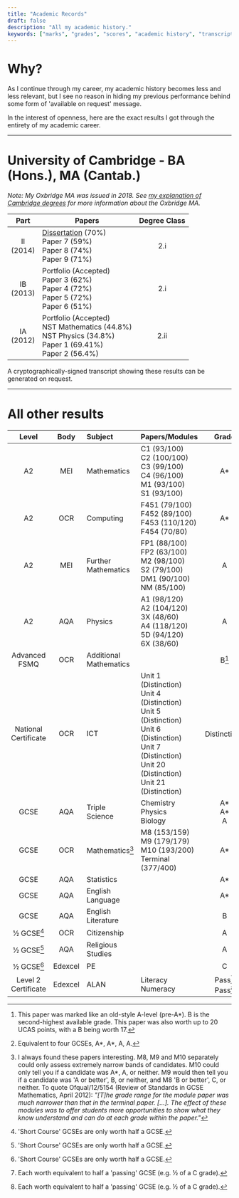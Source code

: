 ```yaml
---
title: "Academic Records"
draft: false
description: "All my academic history."
keywords: ["marks", "grades", "scores", "academic history", "transcript", "degree"]
---
```


# Why?

As I continue through my career, my academic history becomes less and less relevant, but I see no reason in hiding my previous performance behind some form of 'available on request' message.

In the interest of openness, here are the exact results I got through the entirety of my academic career.

---

# University of Cambridge - BA (Hons.), MA (Cantab.)

*Note: My Oxbridge MA was issued in 2018.  See [my explanation of Cambridge degrees](/cambridge-degrees/) for more information about the Oxbridge MA.*


|      Part      | Papers                                                                                                                | Degree Class |
| :------------: | --------------------------------------------------------------------------------------------------------------------- | :----------: |
| II<br />(2014) | [Dissertation](/gpm_dissertation.pdf) (70%)<br />Paper 7 (59%)<br />Paper 8 (74%)<br />Paper 9 (71%)                  |     2.i      |
| IB<br />(2013) | Portfolio (Accepted)<br />Paper 3 (62%)<br />Paper 4 (72%)<br />Paper 5 (72%)<br />Paper 6 (51%)                      |     2.i      |
| IA<br />(2012) | Portfolio (Accepted)<br />NST Mathematics (44.8%)<br />NST Physics (34.8%)<br />Paper 1 (69.41%)<br />Paper 2 (56.4%) |     2.ii     |

A cryptographically-signed transcript showing these results can be generated on request.

---

# All other results

<!--
For reference purposes, here are the full names of the examination papers:

MEI Mathematics:
C1: Introduction to Advanced Mathematics
C2: Concepts for Advanced Mathematics
C3: Methods for Advanced Mathematics
C4: Applications of Advanced Mathematics
M1: Mechanics 1
M2: Mechanics 2
S1: Statistics 1
S2: Statistics 2
FP1: Further Concepts for Advanced Mathematics
FP2: Further Methods for Advanced Mathematics
DM1: Decision Mathematics 1
NM: Numerical Methods

OCR Computing:
F451: Computer Fundamentals
F452: Programming Techniques and Logical Methods
F453: Advanced Computing Theory
F454: Computing Project

AQA Physics:
A1: Particles, Quantum Phenomena and Electricity
A2: Mechanics, Materials and Waves
3X: Investigative and Practical Skills
A4: Fields and Further Mechanics
5D: Turning Points in Physics
6X: Investigative and Practical Skills

OCR ICT:
1: ICT Skills
4: Design Multimedia Products
5: Desktop Publishing
6: Spreadsheets
7: Databases
20: Creating Animations
21: Creating Graphics
-->

|          Level           |  Body   | Subject                    | Papers/Modules                                                                                                                                                                           |         Grade          |
| :----------------------: | :-----: | :------------------------- | :--------------------------------------------------------------------------------------------------------------------------------------------------------------------------------------- | :--------------------: |
|            A2            |   MEI   | Mathematics                | C1 (93/100)<br />C2 (100/100)<br />C3 (99/100)<br />C4 (96/100)<br />M1 (93/100)<br />S1 (93/100)                                                                                        |           A*           |
|            A2            |   OCR   | Computing                  | F451 (79/100)<br />F452 (89/100)<br />F453 (110/120)<br />F454 (70/80)                                                                                                                   |           A*           |
|            A2            |   MEI   | Further<br />Mathematics   | FP1 (88/100)<br />FP2 (63/100)<br />M2 (98/100)<br />S2 (79/100)<br />DM1 (90/100)<br />NM (85/100)                                                                                      |           A            |
|            A2            |   AQA   | Physics                    | A1 (98/120)<br />A2 (104/120)<br />3X (48/60)<br />A4 (118/120)<br />5D (94/120)<br />6X (38/60)                                                                                         |           A            |
|    Advanced<br />FSMQ    |   OCR   | Additional<br/>Mathematics |                                                                                                                                                                                          |         B[^1]          |
| National<br/>Certificate |   OCR   | ICT                        | Unit 1 (Distinction)<br />Unit 4 (Distinction)<br />Unit 5 (Distinction)<br />Unit 6 (Distinction)<br />Unit 7 (Distinction)<br />Unit 20 (Distinction)<br />Unit 21 (Distinction)<br /> |    Distinction[^2]     |
|           GCSE           |   AQA   | Triple Science             | Chemistry<br />Physics<br />Biology                                                                                                                                                      |   A*<br />A*<br />A    |
|           GCSE           |   OCR   | Mathematics[^3]            | M8 (153/159)<br />M9 (179/179)<br />M10 (193/200)<br />Terminal (377/400)                                                                                                                |           A*           |
|           GCSE           |   AQA   | Statistics                 |                                                                                                                                                                                          |           A*           |
|           GCSE           |   AQA   | English<br />Language      |                                                                                                                                                                                          |           A*           |
|           GCSE           |   AQA   | English<br />Literature    |                                                                                                                                                                                          |           B            |
|     &half; GCSE[^4]      |   OCR   | Citizenship                |                                                                                                                                                                                          |           A            |
|     &half; GCSE[^4]      |   AQA   | Religious Studies          |                                                                                                                                                                                          |           A            |
|     &half; GCSE[^4]      | Edexcel | PE                         |                                                                                                                                                                                          |           C            |
| Level 2<br />Certificate | Edexcel | ALAN                       | Literacy<br />Numeracy                                                                                                                                                                   | Pass[^5]<br />Pass[^5] |

[^1]: This paper was marked like an old-style A-level (pre-A*).  B is the second-highest available grade.  This paper was also worth up to 20 UCAS points, with a B being worth 17.
[^2]: Equivalent to four GCSEs, A\*, A\*, A, A.
[^3]: I always found these papers interesting.  M8, M9 and M10 separately could only assess extremely narrow bands of candidates.  M10 could only tell you if a candidate was A*, A, or neither.  M9 would then tell you if a candidate was 'A or better', B, or neither, and M8 'B or better', C, or neither.  To quote Ofqual/12/5154 (Review of Standards in GCSE Mathematics, April 2012): *"[T]he grade range for the module paper was much narrower than that in the terminal paper. [...]. The effect of these modules was to offer students more opportunities to show what they know understand and can do at each grade within the paper."*
[^4]: 'Short Course' GCSEs are only worth half a GCSE.
[^5]: Each worth equivalent to half a 'passing' GCSE (e.g. &half; of a C grade).